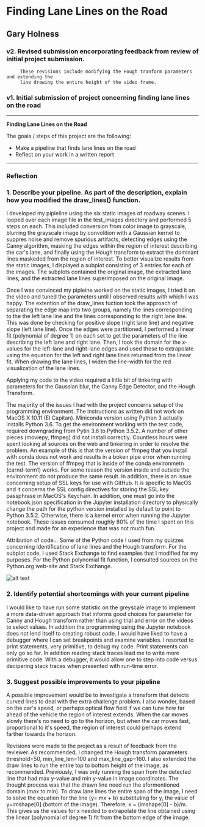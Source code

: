 # **Finding Lane Lines on the Road** 

## Gary Holness

###  v2. Revised submission encorporating feedback from review of initial project submission.
         These revisions include modifying the Hough tranform parameters and extending the
         line drawing the entire height of the video frame.
###  v1. Initial submission of project concerning finding lane lines on the road


---

**Finding Lane Lines on the Road**

The goals / steps of this project are the following:
* Make a pipeline that finds lane lines on the road
* Reflect on your work in a written report


[//]: # (Image References)

[image1]: ./examples/grayscale.jpg "Grayscale"

---

### Reflection

### 1. Describe your pipeline. As part of the description, explain how you modified the draw_lines() function.

I developed my pipleline using the six static images of roadway scenes.  I looped over each
image file in the test_images directory and performed 5 steps on each.  This included conversion
from color image to grayscale, blurring the grayscale image by convolition with a Gaussian
kernel to suppres noise and remove spurious artifacts, detecting edges using the Canny algorithm,
masking the edges within the region of interest describing the car's lane,  and finally using
the Hough transform to extract the dominant lines maskeded from the region of interest.  To better
visualize results from the static images, I displayed a subplot consisting of 3 entries for
each of the images.  The subplots contained the original image, the extracted lane lines, and
the extracted lane lines superimposed on the original image.   

Once I was convinced my pipleine worked on the static images, I tried it on the video and
tuned the parameters until I observed results with which I was happy.   The extention of
the draw_lines fuction took the approach of separating the edge map into two groups,
namely the lines corresponding to the the left lane line and the lines corresponding
to the right lane line.  This was done by checking for positive slope (right lane line)
and negative slope (left lane line).  Once the edges were partitioned, I performed a
linear fit (polynomial of degree 1) on each set to get the parameters of the line
describing the left lane and right lane.  Then, I took the domain for the x-values for
the left-lane and right-lane edges and used these to extrapolate using the equation for
the left and right lane lines returned from the linear fit.   When drawing the lane lines,
I widen the line-width for the red visualization of the lane lines.

Applying my code to the video required a little bit of tinkering with parameters for the
Gaussian blur, the Canny Edge Detector, and the Hough Transform.

The majority of the issues I had with the project concerns setup of the programming
environment.  The instructions as written did not work on MacOS X 10.11 (El Capitan).
Miniconda version using Python 3 actually installs Python 3.6.  To get the environment
working with the test code, required downgrading from Pytin 3.6 to Python 3.5.2.  A number
of other pieces (moviepy, ffmpeg) did not install correctly.  Countless hours were spent
looking at sources on the web and tinkering in order to resolve the problem.  An example
of this is that the version of ffmpeg that you install with conda does not work and results
in a boken pipe error when running the test.  The version of ffmpeg that is inside of
the conda environmetn (carnd-term1) works.  For some reason the version inside and outside
the environment do not produce the same result.   In addition, there is an issue concerning
setup of SSL keys for use with GitHub.  It is specific to MacOS and it concerns the SSL
config directives for storing the SSL key passphrase in MacOS's Keychain.   In addition,
one must go into the notebook.json specification in the Jupyter installation directory
to physically change the path for the python version installed by default to point to
Python 3.5.2.  Otherwise, there is a kernel error when running the Jupyter notebook.
These issues consumed roughly 80% of the time I spent on this project and made
for an experience that was not much fun.

Attribution of code...
Some of the Python code I used from my quizzes concerning identificatino of lane lines
and the Hough transform.  For the subplot code, I used Stack Exchange to find examples
that I modified for my purposes.  For the Python polynomial fit function, I consulted
sources on the Python.org web-site and Stack Exchange.

![alt text][image1]


### 2. Identify potential shortcomings with your current pipeline

I would like to have run some statistic on the greyscale image to
implement a more data-driven approach that informs good choices for
parameter for Canny and Hough transform rather than using trial and
error on the videos to select values.   In addition the programming
using the Jupyter notebook does not lend itself to creating robust
code.  I would have liked to have a debugger where I can set breakpoints
and examine variables.  I resorted to print statements, very primitive,
to debug my code. Print statements can only go so far.  In addition
reading stack traces lead me to write more primitive code.  With
a debugger, it would allow one to step into code versus decipering
stack traces when presented with run-time error.   



### 3. Suggest possible improvements to your pipeline

A possible improvement would be to investigate a transform
that detects curved lines to deal with the extra challenge
problem.  I also wonder, based on the car's speed, or perhaps
optical flow field if we can tune how far ahead of the vehicle
the region of interest extends.   When the car moves slowly
there's no need to go to the horizon, but when the car moves
fast, proportional to it's speed, the region of interest could
perhaps extend farther towards the horizon.

Revisions were made to the project as a result of feedback from
the reviewer.  As recommended, I changed the Hough transform
parameters threshold=50, min_line_len=100 and max_line_gap=160.
I also extended the draw lines to run the entire top to bottom 
height of the image, as recommended.  Previously, I was only
running the span from the detected line that had max y-value
and min y-value in image coordinates.  The thought process was
that the drawn line need run the aformentioned domain (max to min).
To draw lane lines the entire span of the image, I need to solve
the equation for the line (y= mx + b) substituting for y, the
value of y=imshape[0] (bottom of the image).  Therefore,
x = (imshape[0] - b)/m.  This gives us the values for x needed
to extrapolate the line obtained using the linear (polynomial
of degree 1) fit from the bottom edge of the image.


